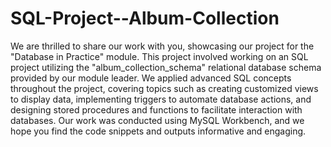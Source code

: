# SQL-Project--Album-Collection
We are thrilled to share our work with you, showcasing our project for the "Database in Practice" module. This project involved working on an SQL project utilizing the "album_collection_schema" relational database schema provided by our module leader. We applied advanced SQL concepts throughout the project, covering topics such as creating customized views to display data, implementing triggers to automate database actions, and designing stored procedures and functions to facilitate interaction with databases. Our work was conducted using MySQL Workbench, and we hope you find the code snippets and outputs informative and engaging.
